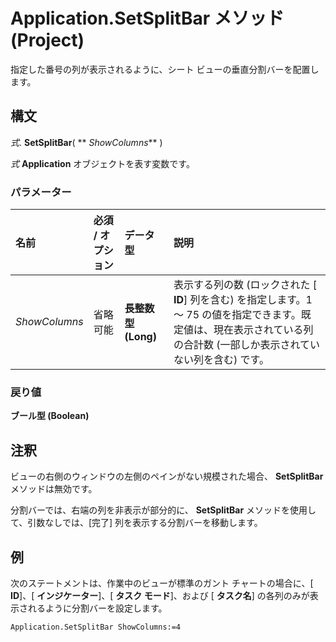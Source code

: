 
# Application.SetSplitBar メソッド (Project)

指定した番号の列が表示されるように、シート ビューの垂直分割バーを配置します。


## 構文

 _式_. **SetSplitBar**( ** _ShowColumns_** )

 _式_ **Application** オブジェクトを表す変数です。


### パラメーター



|**名前**|**必須 / オプション**|**データ型**|**説明**|
|:-----|:-----|:-----|:-----|
| _ShowColumns_|省略可能|**長整数型 (Long)**|表示する列の数 (ロックされた [ **ID**] 列を含む) を指定します。1 ～ 75 の値を指定できます。既定値は、現在表示されている列の合計数 (一部しか表示されていない列を含む) です。|

### 戻り値

 **ブール型 (Boolean)**


## 注釈

ビューの右側のウィンドウの左側のペインがない規模された場合、  **SetSplitBar** メソッドは無効です。

分割バーでは、右端の列を非表示が部分的に、  **SetSplitBar** メソッドを使用して、引数なしでは、[完了] 列を表示する分割バーを移動します。


## 例

次のステートメントは、作業中のビューが標準のガント チャートの場合に、[ **ID**]、[ **インジケーター**]、[ **タスク モード**]、および [ **タスク名**] の各列のみが表示されるように分割バーを設定します。


```
Application.SetSplitBar ShowColumns:=4
```

